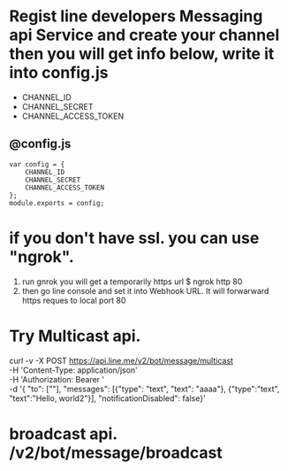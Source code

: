 # Regist line developers  Messaging api Service and create your channel then you will get info below,  write it into config.js
- CHANNEL_ID
- CHANNEL_SECRET
- CHANNEL_ACCESS_TOKEN
## @config.js
    var config = {
        CHANNEL_ID
        CHANNEL_SECRET
        CHANNEL_ACCESS_TOKEN
    };
    module.exports = config;

# if you don't have ssl. you can use "ngrok".  
1. run gnrok you will get a temporarily https url 
    $ ngrok http 80 
2. then go line console and set it into  Webhook URL. It will forwarward https reques to local port 80

# Try Multicast api. 
curl -v -X POST https://api.line.me/v2/bot/message/multicast \
-H 'Content-Type: application/json' \
-H 'Authorization: Bearer <yourToken>' \
-d '{ "to": ["<you target user>"], "messages": [{"type": "text", "text": "aaaa"}, {"type":"text", "text":"Hello, world2"}], "notificationDisabled": false}'

# broadcast api.  /v2/bot/message/broadcast